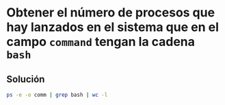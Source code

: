 # Obtener el número de procesos que hay lanzados en el sistema que en el campo `command` tengan la cadena `bash`

## Solución

```bash
ps -e -o comm | grep bash | wc -l
```
